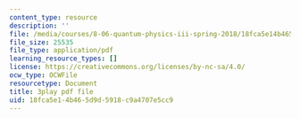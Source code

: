 ```yaml
---
content_type: resource
description: ''
file: /media/courses/8-06-quantum-physics-iii-spring-2018/18fca5e14b465d9d5918c9a4707e5cc9_lw5ka_lJFkU.pdf
file_size: 25535
file_type: application/pdf
learning_resource_types: []
license: https://creativecommons.org/licenses/by-nc-sa/4.0/
ocw_type: OCWFile
resourcetype: Document
title: 3play pdf file
uid: 18fca5e1-4b46-5d9d-5918-c9a4707e5cc9
---
```

